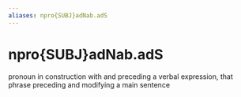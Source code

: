```yaml
---
aliases: npro{SUBJ}adNab.adS
---
```

# npro{SUBJ}adNab.adS

pronoun in construction with and preceding a verbal expression, that phrase preceding and modifying a main sentence